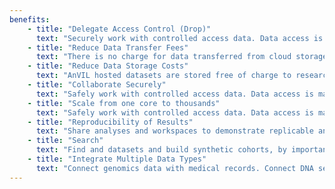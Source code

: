```yaml
---
benefits:
    - title: "Delegate Access Control (Drop)"
      text: "Securely work with controlled access data. Data access is managed by dbGaP telemetry files and consortia access controls."
    - title: "Reduce Data Transfer Fees"
      text: "There is no charge for data transferred from cloud storage to cloud compute within the same region."
    - title: "Reduce Data Storage Costs"
      text: "AnVIL hosted datasets are stored free of charge to researchers."
    - title: "Collaborate Securely"
      text: "Safely work with controlled access data. Data access is managed by dbGaP telemetry files and consortia access controls."
    - title: "Scale from one core to thousands"
      text: "Safely work with controlled access data. Data access is managed by dbGaP telemetry files and consortia access controls."
    - title: "Reproducibility of Results"
      text: "Share analyses and workspaces to demonstrate replicable and repeatable science."
    - title: "Search"
      text: "Find and datasets and build synthetic cohorts, by important facets."
    - title: "Integrate Multiple Data Types"
      text: "Connect genomics data with medical records. Connect DNA seq with RNA."
---
```

